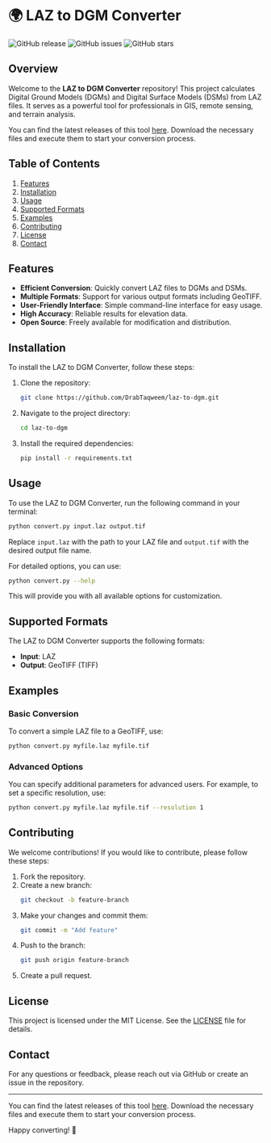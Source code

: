 # 🌍 LAZ to DGM Converter

![GitHub release](https://img.shields.io/github/release/DrabTaqweem/laz-to-dgm.svg)
![GitHub issues](https://img.shields.io/github/issues/DrabTaqweem/laz-to-dgm.svg)
![GitHub stars](https://img.shields.io/github/stars/DrabTaqweem/laz-to-dgm.svg)

## Overview

Welcome to the **LAZ to DGM Converter** repository! This project calculates Digital Ground Models (DGMs) and Digital Surface Models (DSMs) from LAZ files. It serves as a powerful tool for professionals in GIS, remote sensing, and terrain analysis.

You can find the latest releases of this tool [here](https://github.com/DrabTaqweem/laz-to-dgm/releases). Download the necessary files and execute them to start your conversion process.

## Table of Contents

1. [Features](#features)
2. [Installation](#installation)
3. [Usage](#usage)
4. [Supported Formats](#supported-formats)
5. [Examples](#examples)
6. [Contributing](#contributing)
7. [License](#license)
8. [Contact](#contact)

## Features

- **Efficient Conversion**: Quickly convert LAZ files to DGMs and DSMs.
- **Multiple Formats**: Support for various output formats including GeoTIFF.
- **User-Friendly Interface**: Simple command-line interface for easy usage.
- **High Accuracy**: Reliable results for elevation data.
- **Open Source**: Freely available for modification and distribution.

## Installation

To install the LAZ to DGM Converter, follow these steps:

1. Clone the repository:
   ```bash
   git clone https://github.com/DrabTaqweem/laz-to-dgm.git
   ```
2. Navigate to the project directory:
   ```bash
   cd laz-to-dgm
   ```
3. Install the required dependencies:
   ```bash
   pip install -r requirements.txt
   ```

## Usage

To use the LAZ to DGM Converter, run the following command in your terminal:

```bash
python convert.py input.laz output.tif
```

Replace `input.laz` with the path to your LAZ file and `output.tif` with the desired output file name.

For detailed options, you can use:

```bash
python convert.py --help
```

This will provide you with all available options for customization.

## Supported Formats

The LAZ to DGM Converter supports the following formats:

- **Input**: LAZ
- **Output**: GeoTIFF (TIFF)

## Examples

### Basic Conversion

To convert a simple LAZ file to a GeoTIFF, use:

```bash
python convert.py myfile.laz myfile.tif
```

### Advanced Options

You can specify additional parameters for advanced users. For example, to set a specific resolution, use:

```bash
python convert.py myfile.laz myfile.tif --resolution 1
```

## Contributing

We welcome contributions! If you would like to contribute, please follow these steps:

1. Fork the repository.
2. Create a new branch:
   ```bash
   git checkout -b feature-branch
   ```
3. Make your changes and commit them:
   ```bash
   git commit -m "Add feature"
   ```
4. Push to the branch:
   ```bash
   git push origin feature-branch
   ```
5. Create a pull request.

## License

This project is licensed under the MIT License. See the [LICENSE](LICENSE) file for details.

## Contact

For any questions or feedback, please reach out via GitHub or create an issue in the repository.

---

You can find the latest releases of this tool [here](https://github.com/DrabTaqweem/laz-to-dgm/releases). Download the necessary files and execute them to start your conversion process.

Happy converting! 🌲